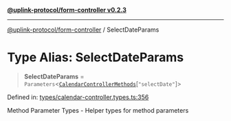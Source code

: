 [**@uplink-protocol/form-controller v0.2.3**](../README.md)

***

[@uplink-protocol/form-controller](../globals.md) / SelectDateParams

# Type Alias: SelectDateParams

> **SelectDateParams** = `Parameters`\<[`CalendarControllerMethods`](../interfaces/CalendarControllerMethods.md)\[`"selectDate"`\]\>

Defined in: [types/calendar-controller.types.ts:356](https://github.com/jmkcoder/uplink-protocol-calendar/blob/b9b5d949a141a189c8cea12210e36bb76f18ad06/src/types/calendar-controller.types.ts#L356)

Method Parameter Types - Helper types for method parameters

